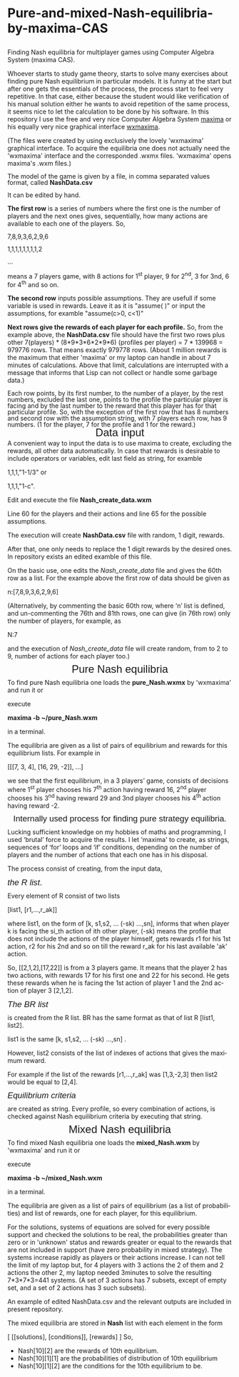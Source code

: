 # Pure-and-mixed-Nash-equilibria-by-maxima-CAS</p>
Finding Nash equilibria
for multiplayer games using Computer Algebra System
(maxima CAS).

Whoever starts to
study game theory, starts to solve many exercises about finding pure
Nash equilibrium in particular models. It is funny at the start but
after one gets the essentials of the process, the process start to
feel very repetitive. In that case, either because the student would
like verification of his manual solution either he wants to avoid
repetition of the same process, it seems nice to let the calculation
to be done by his software. In this repository I use the free and
very nice Computer Algebra System
[maxima](https://maxima.sourceforge.io/index.html) or his equally
very nice graphical interface [wxmaxima](https://wxmaxima-developers.github.io/wxmaxima/).

(The files were created by using exclusively the lovely 'wxmaxima' graphical interface. To acquire the equilibria one does not
actually need the 'wxmaxima' interface and the corresponded .wxmx files. 'wxmaxima' opens maxima's .wxm files.)


<p style="line-height: 100%; margin-bottom: 0cm">The model of the
game is given by a file, in comma separated values format, called
<b>NashData.csv</b></p>
<p style="line-height: 100%; margin-bottom: 0cm">It can be edited by
hand.

**The first row** is a series of numbers where the first one is the
number of players and the next ones gives, sequentially, how many
actions are available to each one of the players. So,</p>
<p style="line-height: 100%; margin-bottom: 0cm">7,8,9,3,6,2,9,6</p>
<p style="line-height: 100%; margin-bottom: 0cm">1,1,1,1,1,1,1,1,2</p>
<p style="line-height: 100%; margin-bottom: 0cm">…</p>
<p style="line-height: 100%; margin-bottom: 0cm">means a 7 players
game, with 8 actions for 1<sup>st</sup> player, 9 for 2<sup>nd</sup>,
3 for 3nd, 6 for 4<sup>th</sup> and so on.</p>

**The second row** inputs possible assumptions. They are usefull if some variable is used in rewards. Leave it as it is "assume( )" or input the assumptions, for examble "assume(c\>0, c\<1)"


**Next rows give the rewards of each player for each profile.**
So, from the example above,
the <b>NashData.csv</b> file should have the first two rows plus other 7(players)
\* (8\*9\*3\*6\*2\*9\*6) (profiles per player) = 7 * 139968 =  979776 rows.
That means exactly 979778 rows. (About 1 million rewards is the
maximum that either 'maxima' or my laptop can handle in about 7 minutes
of calculations. Above that limit, calculations are interrupted with
a message that informs that Lisp can not collect or handle some
garbage data.)

<p style="line-height: 100%; margin-bottom: 0cm">Each row points, by
its first number, to the number of a player, by the rest numbers, excluded
the last one, points to the profile the particular player is facing and
by the last number to the reward that this player has for that
particular profile.  So, with the exception of the first row that has 8 numbers and second row with the assumption string, with 7 players each row, has 9 numbers. (1 for the player, 7 for the
profile and 1 for the reward.)</p>

<p align="center" style="line-height: 100%; margin-top: 0.11cm; margin-bottom: 0.21cm; page-break-after: avoid">
<font face="Liberation Sans, sans-serif"><font size="5" style="font-size: 18pt">Data
input</font></font></p>
A convenient way to input the data is to use maxima to create, excluding the rewards, all other
data automatically. In case that rewards is desirable to include operators or variables, edit last field as string, for examble

1,1,1,"1-1/3" or

1,1,1,"1-c". 

Edit and execute the file <b>Nash_create_data.wxm</b>

Line 60 for the players and their actions and line 65 for the possible assumptions.

The execution will create <span lang="en-US"><b>NashData.csv</b> </span><span lang="en-US">file
with random, 1 digit, rewards.</span>
<p><span lang="en-US">After that, one only needs to replace the 1
digit rewards by the desired ones. In repository exists an edited examble of this file.</span></p>
<p><span lang="en-US">On the basic use, one edits the
  </span><span lang="en-US"><i>Nash_create_data</i> </span><span lang="en-US">file
and gives the 60th row as a list. For the example above the first
row of data should be given as</span></p>
<p><span lang="en-US">n:[</span><span lang="en-US">7,8,9,3,6,2,9,6</span><span lang="en-US">]</span></p>
<p><span lang="en-US">(Alternatively, by commenting the basic 60th row, where ‘n’ list is defined, and un-commenting the 76th and 81th rows,
one can give (in 76th row) only the number of players, for example, as</span></p>
<p><span lang="en-US">N:7</span></p>
<p><span lang="en-US">and the execution of </span><span lang="en-US"><i>Nash_create_data</i>
</span><span lang="en-US">file will create random, from to 2 to 9,
number of actions for each player too.)</span></p>
<p align="center" style="line-height: 100%; margin-top: 0.11cm; margin-bottom: 0.21cm; page-break-after: avoid">
<font face="Liberation Sans, sans-serif"><font size="5" style="font-size: 18pt">Pure
Nash equilibria</font></font></p>
<p>To find pure Nash equilibria one loads the <b>pure_Nash.wxmx</b> by 'wxmaxima' and run it
  or</p>
execute


<p><span lang="en-US"><B>maxima -b ~/pure_Nash.wxm</B></span></p>
<p><span lang="en-US">in a terminal.</span></p>
<p><span lang="en-US">The equilibria are given as a list of pairs of
equilibrium and rewards for this equilibrium lists. For example in</span></p>
<p><span lang="en-US">[[[7, 3, 4], [16, 29, -2]], …]
  
we see that the first equilibrium, in a 3 players’ game, consists of decisions
where 1</span><sup><span lang="en-US">st</span></sup><span lang="en-US">
player chooses his 7</span><sup><span lang="en-US">th</span></sup><span lang="en-US">
action having reward 16, 2</span><sup><span lang="en-US">nd</span></sup><span lang="en-US">
player chooses his 3</span><sup><span lang="en-US">nd</span></sup><span lang="en-US"> having reward 29
and 3nd player chooses his 4</span><sup><span lang="en-US">th </span></sup><span lang="en-US">action having reward -2.</span></p>
<p align="center" style="line-height: 100%; margin-top: 0.11cm; margin-bottom: 0.21cm; page-break-after: avoid">
<font face="Liberation Sans, sans-serif"><font size="4" style="font-size: 14pt">Internally
used process for finding pure strategy equilibria.</font></font></p>
<p>Lucking sufficient knowledge on my hobbies of maths and
programming, I used ‘brutal’ force to acquire the results. I let 'maxima' to create, as strings, sequences of ‘for’
loops and ‘if’ conditions, depending on the number of players and the number of actions that each one has in his disposal.</span></p>
<p><span lang="en-US">The process consist of creating, from the input
data,</span></p>
<p style="line-height: 100%; margin-top: 0.42cm; margin-bottom: 0.21cm; page-break-after: avoid">
<font face="Liberation Sans, sans-serif"><font size="4" style="font-size: 14pt"><i>the
  R list</i>.</font></font></p>
<p><span lang="en-US">Every element of R consist of two lists</span></p>
<p><span lang="en-US">[list1, [r1,...,r_ak]]</span></p>
<p><span lang="en-US">where list1, on the form of [k, s1,s2, ... (-sk) ...,sn], informs that when player k is facing the si_th action of ith other
player, (-sk) means the profile that does not include the actions of the player himself, gets rewards r1 for his 1st action, r2 for his
2nd and so on till the reward r_ak  for his last available 'ak' action.</span></p>
<p><span lang="en-US">So, [[2,1,2],[17,22]] is from a 3 players game.
It means that the player 2 has two actions, with rewards 17 for his first one and 22 for his second. He gets these rewards when he is facing
the 1st action of player 1 and the 2nd action of player 3 [2,1,2].</span></p>
<p style="line-height: 100%; margin-top: 0.42cm; margin-bottom: 0.21cm; page-break-after: avoid">
  <font face="Liberation Sans, sans-serif"><font size="4" style="font-size: 14pt"><i>The BR list</i></font></font></p>
<p><span lang="en-US">is created from the R list. BR has the same
format as that of list R [list1, list2].</span></p>
<p><span lang="en-US">list1 is the same [k, s1,s2, ... (-sk) ...,sn]
.</span></p>
<p><span lang="en-US">However, list2 consists of the list of indexes
of actions that gives the maximum reward.</span></p>
<p><span lang="en-US">For example if the list of the rewards [r1,...,r_ak] was
[1,3,-2,3] then list2 would be equal to [2,4].</span></p>
<p style="line-height: 100%; margin-top: 0.42cm; margin-bottom: 0.21cm; page-break-after: avoid">
<font face="Liberation Sans, sans-serif"><font size="4" style="font-size: 14pt"><i>Equilibrium
  criteria</i></font></font></p>
<p>are created as string. Every profile, so every combination of
actions, is checked against Nash equilibrium criteria by executing
that string.</p>


<p align="center" style="line-height: 100%; margin-top: 0.11cm; margin-bottom: 0.21cm; page-break-after: avoid">
<font face="Liberation Sans, sans-serif"><font size="5" style="font-size: 18pt">Mixed
Nash equilibria</font></font></p>
<p>To find mixed Nash equilibria one loads the <b>mixed_Nash.wxm</b> by 'wxmaxima' and run it
  or</p>
execute


<p><span lang="en-US"><B>maxima -b ~/mixed_Nash.wxm</B></span></p>
<p><span lang="en-US">in a terminal.</span></p>
<p><span lang="en-US">The equilibria are given as a list of pairs of
equilibrium (as a list of probabilities) and list of rewards, one for each player, for this equilibrium. 
  
  For the solutions, systems of equations are solved for every possible support and checked the solutions to be real, the probabilities greater than zero or in 'unknown' status and rewards greater or equal to the rewards that are not included in support (have zero probability in mixed strategy). The systems increase rapidly as players or their actions increase. I can not tell the limit of my laptop but, for 4 players with 3 actions the 2 of them and 2 actions the other 2, my laptop needed 3minutes to solve the resulting 7\*3\*7\*3=441 systems. (A set of 3 actions has 7 subsets, except of empty set, and a set of 2 actions has 3 such subsets). 
  
  An example of edited NashData.csv and the relevant outputs are included in present repository.


The mixed equilibria are stored in **Nash** list with each element in the form


[ [[solutions], [conditions]], [rewards] ]
So,

*  Nash[10][2] are the rewards of 10th equilibrium.
*  Nash[10][1][1] are the probabilities of distribution of 10th equilibrium
*  Nash[10][1][2] are the conditions for the 10th equilibrium to be.